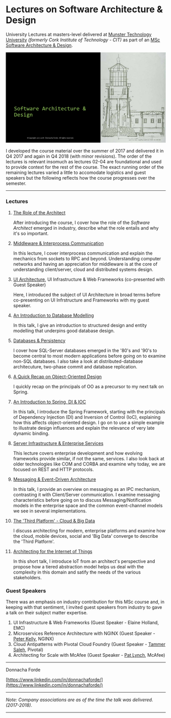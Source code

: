 # Lectures on Software Architecture & Design
 University Lectures at masters-level delivered at [Munster Technology University](https://www.cit.ie/index.cfm) _(formerly Cork Institute of Technology - CIT)_ as part of an [MSc Software Architecture & Design](https://cs.cit.ie/sad). 

![image](./rc/Course-Title.jpg)

I developed the course material over the summer of 2017 and delivered it in Q4 2017 and again in Q4 2018 (with minor revisions). The order of the lectures is relevant insomuch as lectures 02-04 are foundational and used to provide context for the rest of the course. The exact running order of the remaining lectures varied a little to accomodate logistics and guest speakers but the following reflects how the course progresses over the semester.

---

### Lectures
1. [The Role of the Architect](published/01%20-%20The%20Role%20of%20the%20Architect.pdf)

	After introducing the course, I cover how the role of the _Software Architect_ emerged in industry, describe what the role entails and why it's so important. 

2. [Middleware & Interprocess Communication](published/02%20-%20Middleware%20%26%20Interprocess%20Communication.pdf)

	In this lecture, I cover interprocess communication and explain the mechanics from sockets to RPC and beyond. Understanding computer networks and having an appreciation for middleware is at the core of understanding client/server, cloud and distributed systems design.  


3. [UI Architecture](published/03%20-%20UI%20Architecture.pdf), UI Infrastructure & Web Frameworks (co-presented with Guest Speaker)

	Here, I introduced the subject of UI Architecture in broad terms before co-presenting on UI Infrstructure and Frameworks with my guest speaker. 

4. [An Introduction to Database Modelling](published/04%20-%20An%20Introduction%20to%20Database%20Modelling.pdf)

	In this talk, I give an introduction to structured design and entity modelling that underpins good database design. 

5. [Databases & Persistency](published/05%20-%20Databases%20%26%20Persistency.pdf)

	I cover how SQL-Server databases emerged in the '80's and '90's to become central to most modern applications before going on to examine non-SQL databases. I also take a look at distributed-database architecuture, two-phase commit and database replication.  

6. [A Quick Recap on Object-Oriented Design](06%20-%20A%20Quick%20Recap%20on%20Object-Oriented%20Design.pdf)

	I quickly recap on the principals of OO as a precursor to my next talk on Spring.


7. [An Introduction to Spring, DI & IOC](published/07%20-%20An%20Introduction%20to%20Spring%2C%20DI%20%26%20IOC.pdf) 
	
	In this talk, I introduce the Spring Framework, starting with the principals of Dependency Injection (DI) and Inversion of Control (IoC), explaining how this affects object-oriented design. I go on to use a simple example to illustrate design influences and explain the relevance of very late dynamic binding. 

8. [Server Infrastructure & Enterprise Services](published/08%20-%20Server%20Infrastructure%20%26%20Enterprise%20Services.pdf)

	This lecture covers enterprise development and how evolving frameworks provide similar, if not the same, services. I also look back at older technologies like COM and CORBA and examine why today, we are focused on REST and HTTP protocols. 

9. [Messaging & Event-Driven Architecture](published/09%20-%20Messaging%20%26%20Event-Driven%20Architecture.pdf)

	In this talk, I provide an overview on messaging as an IPC mechanism, contrasting it with Client/Server communication. I examine messaging characteristics before going on to discuss Messaging/Notification models in the enterprise space and the common event-channel models we see in several implementations. 

10. [The 'Third Platform' - Cloud & Big Data](published/10%20-%20The%20Third%20Platform%20-%20Cloud%20%26%20Big%20Data.pdf)

	I discuss architecting for modern, enterprise platforms and examine how the cloud, mobile devices, social and 'Big Data' converge to describe the 'Third Platform'. 

11. [Architecting for the Internet of Things](published/11%20-%20Architecting%20for%20the%20Internet%20of%20Things%20(IoT).pdf)

	In this short talk, I introduce IoT from an architect's perspective and propose how a tiered abstraction model helps us deal with the complexity in this domain and satify the needs of the various stakeholders. 


### Guest Speakers
There was an emphasis on industry contribution for this MSc course and, in keeping with that sentiment, I invited guest speakers from industry to gave a talk on their subject matter expertise.

1. UI Infrastructure & Web Frameworks (Guest Speaker - Elaine Holland, EMC)
1. Microservices Reference Architecture with NGINX (Guest Speaker - [Peter Kelly](https://www.linkedin.com/in/peterkellyonline), NGINX)
2. Cloud Antipatterns with Pivotal Cloud Foundry (Guest Speaker - [Tammer Saleh](http://tammersaleh.com/), Pivotal)
3. Architecting for Scale with McAfee (Guest Speaker - [Pat Lynch](https://www.linkedin.com/in/pat-lynch-59b6b31), McAfee)

---
Donnacha Forde

[https://www.linkedin.com/in/donnachaforde/](https://www.linkedin.com/in/donnachaforde/)

---

_Note: Company associations are as of the time the talk was delivered. (2017-2018)._

---
